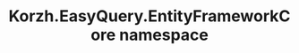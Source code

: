 ---
title: Korzh.EasyQuery.EntityFrameworkCore namespace
slug: api-reference/korzh-easyquery-entityframeworkcore-identity/korzh-easyquery-entityframeworkcore-namespace/__section
---